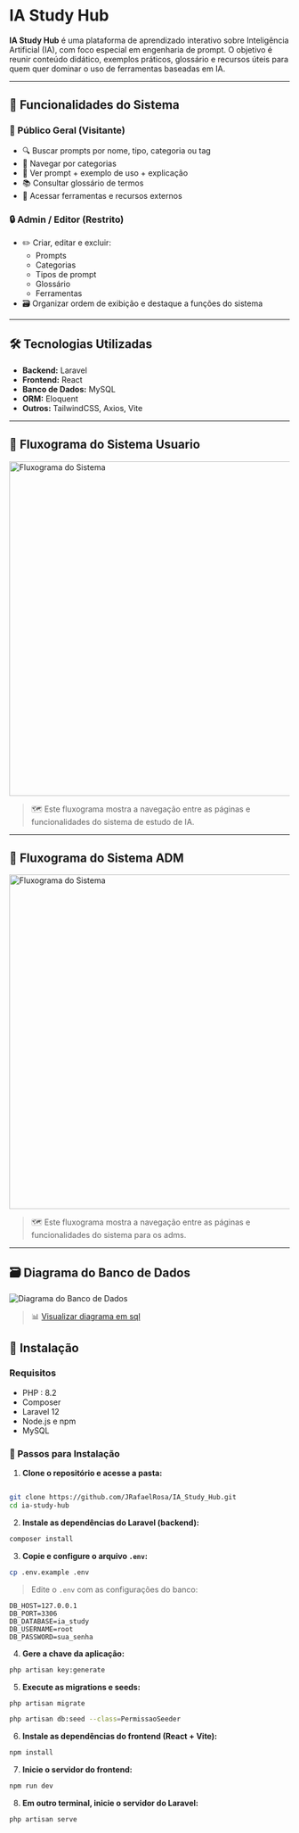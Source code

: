 # IA Study Hub

**IA Study Hub** é uma plataforma de aprendizado interativo sobre Inteligência Artificial (IA), com foco especial em engenharia de prompt. O objetivo é reunir conteúdo didático, exemplos práticos, glossário e recursos úteis para quem quer dominar o uso de ferramentas baseadas em IA.

---

## 🧠 Funcionalidades do Sistema

### 👥 Público Geral (Visitante)

- 🔍 Buscar prompts por nome, tipo, categoria ou tag  
- 📂 Navegar por categorias  
- 🧪 Ver prompt + exemplo de uso + explicação  
- 📚 Consultar glossário de termos  
- 🔗 Acessar ferramentas e recursos externos  

### 🔒 Admin / Editor (Restrito)

- ✏️ Criar, editar e excluir:
  - Prompts
  - Categorias
  - Tipos de prompt
  - Glossário
  - Ferramentas
- 🗃️ Organizar ordem de exibição e destaque a funções do sistema

---

## 🛠️ Tecnologias Utilizadas

- **Backend:** Laravel  
- **Frontend:** React  
- **Banco de Dados:** MySQL  
- **ORM:** Eloquent  
- **Outros:** TailwindCSS, Axios, Vite

---
## 🧭 Fluxograma do Sistema Usuario

<img src="https://i.postimg.cc/nrrXPJmv/Fluxo-User.png" alt="Fluxograma do Sistema" width="600"/>

> 🗺️ Este fluxograma mostra a navegação entre as páginas e funcionalidades do sistema de estudo de IA.

---
## 🧭 Fluxograma do Sistema ADM

<img src="https://i.postimg.cc/BZ7L1jWN/FluxoAdm.png" alt="Fluxograma do Sistema" width="600"/>

> 🗺️ Este fluxograma mostra a navegação entre as páginas e funcionalidades do sistema para os adms.
 
---

## 🗃️ Diagrama do Banco de Dados

![Diagrama do Banco de Dados](https://i.postimg.cc/KzDL54LX/Untitled.png)

> 📊 [Visualizar diagrama em sql](https://dbdiagram.io/d/IA-Study-Hub-6818f7371ca52373f58a8db6)


## 🚀 Instalação

### Requisitos

- PHP : 8.2  
- Composer
- Laravel 12
- Node.js e npm  
- MySQL


### 🚀 Passos para Instalação

1. **Clone o repositório e acesse a pasta:**

```bash

git clone https://github.com/JRafaelRosa/IA_Study_Hub.git
cd ia-study-hub
```

2. **Instale as dependências do Laravel (backend):**

```bash
composer install
```

3. **Copie e configure o arquivo `.env`:**

```bash
cp .env.example .env
```

> Edite o `.env` com as configurações do banco:
```
DB_HOST=127.0.0.1
DB_PORT=3306
DB_DATABASE=ia_study
DB_USERNAME=root
DB_PASSWORD=sua_senha
```

4. **Gere a chave da aplicação:**

```bash
php artisan key:generate
```

5. **Execute as migrations e seeds:**

```bash
php artisan migrate
```

```bash
php artisan db:seed --class=PermissaoSeeder
```

6. **Instale as dependências do frontend (React + Vite):**

```bash
npm install
```

7. **Inicie o servidor do frontend:**

```bash
npm run dev
```

8. **Em outro terminal, inicie o servidor do Laravel:**

```bash
php artisan serve
```

